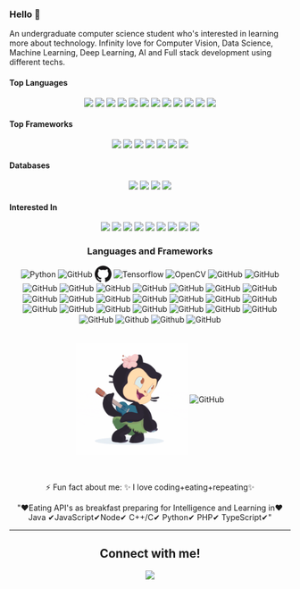 ### Hello 👋

<p>
An undergraduate computer science student who's interested in learning more about technology. Infinity love for Computer Vision, Data Science, Machine Learning, Deep Learning, AI and Full stack development using different techs.
</p>

#### Top Languages

<p align="center">
<img src="https://img.shields.io/static/v1?label=language&message=python&color=green"/>
<img src="https://img.shields.io/static/v1?label=language&message=javascript&color=orange"/>
<img src="https://img.shields.io/static/v1?label=language&message=typescript&color=blue"/>
<img src="https://img.shields.io/static/v1?label=language&message=cpp&color=red"/>
<img src="https://img.shields.io/static/v1?label=language&message=c&color=inactive"/>
<img src="https://img.shields.io/static/v1?label=language&message=powershell&color=infomational"/>
<img src="https://img.shields.io/static/v1?label=language&message=css&color=critical"/>
<img src="https://img.shields.io/static/v1?label=language&message=html&color=blueviolet"/>
<img src="https://img.shields.io/static/v1?label=language&message=scss&color=9cf"/>
<img src="https://img.shields.io/static/v1?label=language&message=node&color=success"/>
<img src="https://img.shields.io/static/v1?label=language&message=php&color=black"/>
<img src="https://img.shields.io/static/v1?label=language&message=java&color=lightseagreen"/>
</p>

#### Top Frameworks

<p align="center">
<img src="https://img.shields.io/static/v1?label=framework&message=angular&color=critical"/>
<img src="https://img.shields.io/static/v1?label=framework&message=vue&color=blueviolet"/>
<img src="https://img.shields.io/static/v1?label=framework&message=react&color=9cf"/>
<img src="https://img.shields.io/static/v1?label=framework&message=next&color=success"/>
<img src="https://img.shields.io/static/v1?label=framework&message=express&color=important"/>
<img src="https://img.shields.io/static/v1?label=framework&message=react-native&color=lightgrey"/>
<img src="https://img.shields.io/static/v1?label=framework&message=expo&color=yellowgreen"/>
</p>

#### Databases

<p align="center">
<img src="https://img.shields.io/static/v1?label=database&message=firebase&color=orange"/>
<img src="https://img.shields.io/static/v1?label=database&message=mongodb&color=green"/>
<img src="https://img.shields.io/static/v1?label=database&message=sql&color=success"/>
<img src="https://img.shields.io/static/v1?label=database&message=sqlite&color=important"/>
</p>

#### Interested In

<p align="center">
<img src="https://img.shields.io/static/v1?label=liked-most&message=opencv&color=yellow"/>
<img src="https://img.shields.io/static/v1?label=liked-most&message=numpy&color=blueviolet"/>
<img src="https://img.shields.io/static/v1?label=liked-most&message=pandas&color=9cf"/>
<img src="https://img.shields.io/static/v1?label=liked-most&message=matplotlib&color=success"/>
<img src="https://img.shields.io/static/v1?label=liked-most&message=tensorflow&color=important"/>
<img src="https://img.shields.io/static/v1?label=liked-most&message=keras&color=red"/>
<img src="https://img.shields.io/static/v1?label=liked-most&message=pytorch&color=green"/>
<img src="https://img.shields.io/static/v1?label=liked-most&message=nltk&color=blue"/>
<img src="https://img.shields.io/static/v1?label=liked-most&message=jupyter-notebook&color=brightgreen"/>
</p>

<div class="crispen" style="">

<h3 align="center">Languages and Frameworks</h3>
<div align="center">
<img align='center' width="30px" alt="Python" width="30px" src="https://upload.wikimedia.org/wikipedia/commons/thumb/0/0a/Python.svg/240px-Python.svg.png" />
<img align='center' width="30px" alt="GitHub" width="30px" src="https://upload.wikimedia.org/wikipedia/commons/thumb/a/ae/Keras_logo.svg/1200px-Keras_logo.svg.png" />
<img align='center' width="30px" alt="GitHub" width="30px" src="https://raw.githubusercontent.com/github/explore/78df643247d429f6cc873026c0622819ad797942/topics/github/github.png" />
<img align='center' width="30px" alt="Tensorflow" width="30px" src="https://upload.wikimedia.org/wikipedia/commons/thumb/2/2d/Tensorflow_logo.svg/800px-Tensorflow_logo.svg.png"/>
 <img align='center' width="30px" alt="OpenCV" width="30px" src="https://upload.wikimedia.org/wikipedia/commons/thumb/3/32/OpenCV_Logo_with_text_svg_version.svg/730px-OpenCV_Logo_with_text_svg_version.svg.png" />
<img align='center' width="30px" alt="GitHub" width="34px" src="https://jupyter.org/assets/main-logo.svg" />
<img align='center' width="30px" src="https://upload.wikimedia.org/wikipedia/commons/thumb/9/99/Unofficial_JavaScript_logo_2.svg/480px-Unofficial_JavaScript_logo_2.svg.png" alt='GitHub' width="30px"/>
<img align='center' width="30px" src="https://upload.wikimedia.org/wikipedia/commons/thumb/d/d9/Node.js_logo.svg/1280px-Node.js_logo.svg.png" alt='GitHub'/>
 <img align='center' width="30px" src="https://upload.wikimedia.org/wikipedia/commons/thumb/4/4c/Typescript_logo_2020.svg/1200px-Typescript_logo_2020.svg.png" alt='GitHub'/>
<img align='center' width="30px" src="https://upload.wikimedia.org/wikipedia/commons/thumb/1/18/ISO_C%2B%2B_Logo.svg/1200px-ISO_C%2B%2B_Logo.svg.png" alt='GitHub'/>
<img align='center' width="30px" src="https://brandslogos.com/wp-content/uploads/images/large/java-logo-1.png" alt="GitHub"/>
<img align='center' width="30px" src="https://www.php.net/images/logos/new-php-logo.svg" alt='GitHub'/>
 <img align='center' width="30px" src="https://upload.wikimedia.org/wikipedia/commons/thumb/a/a7/React-icon.svg/1280px-React-icon.svg.png" alt='GitHub'/>
 <img align='center' width="30px" src="https://brandslogos.com/wp-content/uploads/thumbs/react-native-firebase-logo-vector.svg" alt='GitHub'/>
<img align='center' width="30px" src="https://encrypted-tbn0.gstatic.com/images?q=tbn:ANd9GcRRRS42xTcnXMlC85s502uVAhzdGqq_23-bXA&usqp=CAU" alt='GitHub'/>
<img align='center' width="30px" src="https://www.djangoproject.com/m/img/logos/django-logo-negative.png" alt='GitHub'/>
<img align='center' width="30px" src="https://angular.io/assets/images/logos/angular/angular.png" alt='GitHub'/>
 <img align='center' width="30px" src="https://upload.wikimedia.org/wikipedia/commons/thumb/9/95/Vue.js_Logo_2.svg/1184px-Vue.js_Logo_2.svg.png" alt='GitHub'/>
<img align='center' width="30px" src="https://res.cloudinary.com/practicaldev/image/fetch/s--_QMQU86---/c_imagga_scale,f_auto,fl_progressive,h_420,q_auto,w_1000/https://dev-to-uploads.s3.amazonaws.com/i/6dnng3pre04xxdebia1g.png" alt='GitHub'/>
 <img align='center' width="30px" src="https://www.honext.io/static/images/next_logo.png" alt='GitHub'/>
<img align='center' width="30px" src="https://download.logo.wine/logo/MySQL/MySQL-Logo.wine.png" alt='GitHub'/>
 <img align='center' width="30px" src="https://i2.wp.com/iot4beginners.com/wp-content/uploads/2020/04/65dc5834-de21-4e2e-bd4d-5e0c3c6994dd.jpg?fit=375%2C422&ssl=1" alt='GitHub'/>
<img align='center' width="30px" src="https://static.javatpoint.com/tutorial/matplotlib/images/matplotlib-tutorial.png" alt='GitHub'/>
<img align='center' width="30px" src="https://upload.wikimedia.org/wikipedia/commons/thumb/3/31/NumPy_logo_2020.svg/1280px-NumPy_logo_2020.svg.png" alt='GitHub'/>
 <img align='center' width="30px" src="https://upload.wikimedia.org/wikipedia/commons/thumb/e/ed/Pandas_logo.svg/1200px-Pandas_logo.svg.png" alt='GitHub'/>
<img align='center' width="30px" src="https://upload.wikimedia.org/wikipedia/commons/thumb/3/38/SQLite370.svg/1280px-SQLite370.svg.png" alt='GitHub'/>
 <img align='center' width="30px" src="https://infinapps.com/wp-content/uploads/2018/10/mongodb-logo.png" alt='GitHub'/>
<img align='center' width="30px" src="https://e7.pngegg.com/pngimages/724/306/png-clipart-c-logo-c-programming-language-icon-letter-c-blue-logo.png" alt='GitHub'/>
<img align='center' width="30px" src="https://firebase.google.com/downloads/brand-guidelines/PNG/logo-vertical.png" alt='GitHub'/>
<img align='center' width="30px" src="https://upload.wikimedia.org/wikipedia/commons/thumb/9/96/Sass_Logo_Color.svg/1200px-Sass_Logo_Color.svg.png" alt="Github"/>
<img align='center' width="30px" src="https://upload.wikimedia.org/wikipedia/commons/thumb/d/d5/CSS3_logo_and_wordmark.svg/1200px-CSS3_logo_and_wordmark.svg.png" alt="Github"/>
<img align='center' width="30px" src="https://www.w3.org/html/logo/downloads/HTML5_Logo_512.png" alt="GitHub"/>

</div>
<br/>
<br/>
<div align="center">
<img align='center' width="200" src="dance.gif" alt="GitHub"/>
<img align='center' width="200" src="meditation.gif" alt="GitHub"/>
</div>
<div align="center">
<br/>
<br/>

⚡ Fun fact about me: ✨ I love coding+eating+repeating✨

"❤Eating API's as breakfast preparing for Intelligence and Learning in❤ Java ✔JavaScript✔Node✔ C++/C✔ Python✔ PHP✔ TypeScript✔"

<hr/>
<h2>Connect with me!</h2>
 
 [<img src="https://img.shields.io/badge/twitter-%2320A1F1.svg?&style=for-the-badge&logo=twitter&logoColor=white">](https://twitter.com/GariCrispen)
</div>
